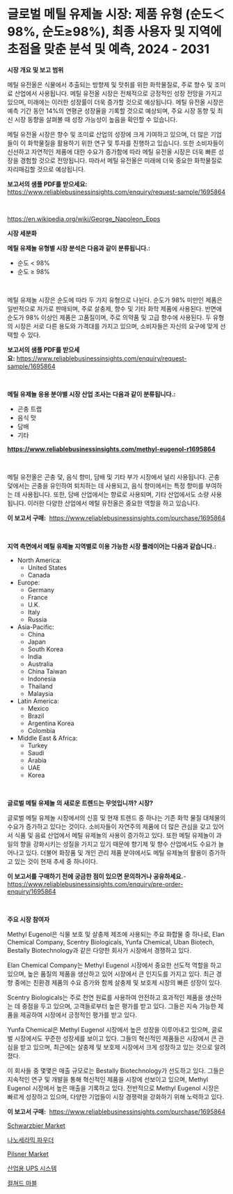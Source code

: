 <p><h1>글로벌 메틸 유제놀 시장: 제품 유형 (순도＜98%, 순도≥98%), 최종 사용자 및 지역에 초점을 맞춘 분석 및 예측, 2024 - 2031</h1></p><p><strong>시장 개요 및 보고 범위</strong></p>
<p><p>메틸 유전올은 식물에서 추출되는 방향제 및 맛취를 위한 화학물질로, 주로 향수 및 조미료 산업에서 사용됩니다. 메틸 유전올 시장은 전체적으로 긍정적인 성장 전망을 가지고 있으며, 미래에는 이러한 성장률이 더욱 증가할 것으로 예상됩니다. 메틸 유전올 시장은 예측 기간 동안 14%의 연평균 성장율을 기록할 것으로 예상되며, 주요 시장 동향 및 최신 시장 동향을 살펴볼 때 성장 가능성이 높음을 확인할 수 있습니다.</p><p>메틸 유전올 시장은 향수 및 조미료 산업의 성장에 크게 기여하고 있으며, 더 많은 기업들이 이 화학물질을 활용하기 위한 연구 및 투자를 진행하고 있습니다. 또한 소비자들이 신선하고 자연적인 제품에 대한 수요가 증가함에 따라 메틸 유전올 시장은 더욱 빠른 성장을 경험할 것으로 전망됩니다. 따라서 메틸 유전올은 미래에 더욱 중요한 화학물질로 자리매김할 것으로 예상됩니다.</p></p>
<p><strong>보고서의 샘플 PDF를 받으세요:</strong> <a href="https://www.reliablebusinessinsights.com/enquiry/request-sample/1695864">https://www.reliablebusinessinsights.com/enquiry/request-sample/1695864</a></p>
<p>&nbsp;</p>
<p><a href="https://en.wikipedia.org/wiki/George_Napoleon_Epps">https://en.wikipedia.org/wiki/George_Napoleon_Epps</a></p>
<p><strong>시장 세분화</strong></p>
<p><strong>메틸 유제놀 유형별 시장 분석은 다음과 같이 분류됩니다.:</strong></p>
<p><ul><li>순도 < 98%</li><li>순도 ≥ 98%</li></ul></p>
<p>&nbsp;</p>
<p><p>메틸 유제놀 시장은 순도에 따라 두 가지 유형으로 나뉜다. 순도가 98% 미만인 제품은 일반적으로 저가로 판매되며, 주로 살충제, 향수 및 기타 화학 제품에 사용된다. 반면에 순도가 98% 이상인 제품은 고품질이며, 주로 의약품 및 고급 향수에 사용된다. 두 유형의 시장은 서로 다른 용도와 가격대를 가지고 있으며, 소비자들은 자신의 요구에 맞게 선택할 수 있다.</p></p>
<p><strong>보고서의 샘플 PDF를 받으세요:</strong>&nbsp;<a href="https://www.reliablebusinessinsights.com/enquiry/request-sample/1695864">https://www.reliablebusinessinsights.com/enquiry/request-sample/1695864</a></p>
<p>&nbsp;</p>
<p><strong> 메틸 유제놀 응용 분야별 시장 산업 조사는 다음과 같이 분류됩니다.:</strong></p>
<p><ul><li>곤충 트랩</li><li>음식 맛</li><li>담배</li><li>기타</li></ul></p>
<p><strong><a href="https://www.reliablebusinessinsights.com/methyl-eugenol-r1695864">https://www.reliablebusinessinsights.com/methyl-eugenol-r1695864</a></strong></p>
<p>&nbsp;</p>
<p><p>메틸 유전올은 곤충 덫, 음식 향미, 담배 및 기타 부가 시장에서 널리 사용됩니다. 곤충 덫에서는 곤충을 유인하여 퇴치하는 데 사용되고, 음식 향미에서는 특정 향미를 부여하는 데 사용됩니다. 또한, 담배 산업에서는 향료로 사용되며, 기타 산업에서도 소량 사용됩니다. 이러한 다양한 산업에서 메틸 유전올은 중요한 역할을 하고 있습니다.</p></p>
<p><strong>이 보고서 구매:</strong>&nbsp; <a href="https://www.reliablebusinessinsights.com/purchase/1695864">https://www.reliablebusinessinsights.com/purchase/1695864</a></p>
<p>&nbsp;</p>
<p><strong>지역 측면에서 메틸 유제놀 지역별로 이용 가능한 시장 플레이어는 다음과 같습니다.:</strong></p>
<p><ul>
    <li>
        North America:
        <ul>
            <li>United States</li>
            <li>Canada</li>
        </ul>
    </li>
    <li>
        Europe:
        <ul>
            <li>Germany</li>
            <li>France</li>
            <li>U.K.</li>
            <li>Italy</li>
            <li>Russia</li>
        </ul>
    </li>
    <li>
        Asia-Pacific:
        <ul>
            <li>China</li>
            <li>Japan</li>
            <li>South Korea</li>
            <li>India</li>
            <li>Australia</li>
            <li>China Taiwan</li>
            <li>Indonesia</li>
            <li>Thailand</li>
            <li>Malaysia</li>
        </ul>
    </li>
    <li>
        Latin America:
        <ul>
            <li>Mexico</li>
            <li>Brazil</li>
            <li>Argentina Korea</li>
            <li>Colombia</li>
        </ul>
    </li>
    <li>
        Middle East & Africa:
        <ul>
            <li>Turkey</li>
            <li>Saudi</li>
            <li>Arabia</li>
            <li>UAE</li>
            <li>Korea</li>
        </ul>
    </li>
    </ul></p>
<p>&nbsp;</p>
<p><strong>글로벌 메틸 유제놀 의 새로운 트렌드는 무엇입니까? 시장?</strong></p>
<p><p>글로벌 메틸 유제놀 시장에서의 신흥 및 현재 트렌드 중 하나는 기존 화학 물질 대체물의 수요가 증가하고 있다는 것이다. 소비자들이 자연주의 제품에 더 많은 관심을 갖고 있어서 식품 및 음료 산업에서 메틸 유제놀의 사용이 증가하고 있다. 또한 메틸 유제놀이 과일의 향을 강화시키는 성질을 가지고 있기 때문에 향기제 및 향수 산업에서도 수요가 늘어나고 있다. 더불어 화장품 및 개인 관리 제품 분야에서도 메틸 유제놀의 활용이 증가하고 있는 것이 현재 추세 중 하나이다.</p></p>
<p><strong>이 보고서를 구매하기 전에 궁금한 점이 있으면 문의하거나 공유하세요.</strong>- <a href="https://www.reliablebusinessinsights.com/enquiry/pre-order-enquiry/1695864">https://www.reliablebusinessinsights.com/enquiry/pre-order-enquiry/1695864</a></p>
<p>&nbsp;</p>
<p><strong>주요 시장 참여자</strong></p>
<p><p>Methyl Eugenol은 식물 보호 및 살충제 제조에 사용되는 주요 화합물 중 하나로, Elan Chemical Company, Scentry Biologicals, Yunfa Chemical, Uban Biotech, Bestally Biotechnology과 같은 다양한 회사가 시장에서 경쟁하고 있다.</p><p>Elan Chemical Company는 Methyl Eugenol 시장에서 중요한 선도적 역할을 하고 있으며, 높은 품질의 제품을 생산하고 있어 시장에서 큰 인지도를 가지고 있다. 최근 경향 중에는 친환경 제품의 수요 증가와 함께 살충제 및 보호제 시장의 빠른 성장이 있다.</p><p>Scentry Biologicals는 주로 천연 원료를 사용하여 안전하고 효과적인 제품을 생산하는 데 중점을 두고 있으며, 고객들로부터 높은 평가를 받고 있다. 그들은 지속 가능한 제품을 제공하여 시장에서 긍정적인 평가를 받고 있다.</p><p>Yunfa Chemical은 Methyl Eugenol 시장에서 높은 성장을 이루어내고 있으며, 글로벌 시장에서도 꾸준한 성장세를 보이고 있다. 그들의 혁신적인 제품들은 시장에서 큰 관심을 받고 있으며, 최근에는 살충제 및 보호제 시장에서 크게 성장하고 있는 것으로 알려졌다.</p><p>이 회사들 중 몇몇은 매출 규모로는 Bestally Biotechnology가 선도하고 있다. 그들은 지속적인 연구 및 개발을 통해 혁신적인 제품을 시장에 선보이고 있으며, Methyl Eugenol 시장에서 높은 매출을 기록하고 있다. 전반적으로 Methyl Eugenol 시장은 빠르게 성장하고 있으며, 다양한 기업들이 시장 경쟁력을 강화하기 위해 노력하고 있다.</p></p>
<p><strong>이 보고서 구매:</strong>&nbsp;&nbsp;<a href="https://www.reliablebusinessinsights.com/purchase/1695864">https://www.reliablebusinessinsights.com/purchase/1695864</a></p>
<p><p><a href="https://github.com/Sinjinluong3e0awx2m195k76/Market-Research-Report-List-3/blob/main/schwarzbier-market.md">Schwarzbier Market</a></p><p><a href="https://github.com/konokaryan/Market-Research-Report-List-1/blob/main/7805191163682.md">나노세라믹 파우더</a></p><p><a href="https://github.com/shotows/Market-Research-Report-List-3/blob/main/pilsner-market.md">Pilsner Market</a></p><p><a href="https://medium.com/@cierrahayes645/%EC%82%B0%EC%97%85%EC%9A%A9-ups-%EC%8B%9C%EC%8A%A4%ED%85%9C-%EC%8B%9C%EC%9E%A5-%EC%A1%B0%EC%82%AC-%EB%B3%B4%EA%B3%A0%EC%84%9C%EB%8A%94-2024%EB%85%84%EB%B6%80%ED%84%B0-2031%EB%85%84%EA%B9%8C%EC%A7%80-%EC%9D%98-%EC%97%B0%ED%8F%89%EA%B7%A0-%EC%84%B1%EC%9E%A5%EB%A5%A0%EB%A1%9C-%EC%98%88%EC%B8%A1%EB%90%9C-%EC%8B%9C%EC%9E%A5-%EA%B7%9C%EB%AA%A8-%EC%A0%90%EC%9C%A0%EC%9C%A8-%EB%B0%8F-%EC%84%B1%EC%9E%A5%EB%A5%A0-%EB%B6%84%EC%84%9D%EC%9D%84-%ED%8F%AC%ED%95%A8%ED%95%98%EA%B3%A0-%EC%9E%88%EC%8A%B5%EB%8B%88%EB%8B%A4-91a264956e1c">산업용 UPS 시스템</a></p><p><a href="https://github.com/mithunmistry2258/Market-Research-Report-List-1/blob/main/4669723163681.md">컬쳐드 마블</a></p></p>